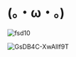 # (。・ω・。)

![fsd10](https://github.com/user-attachments/assets/f8d89685-b5f7-4596-9094-71e0b3c518a8)

![GsDB4C-XwAIlf9T](https://github.com/user-attachments/assets/74bbee73-3bf3-464c-810e-86b329a62569)
